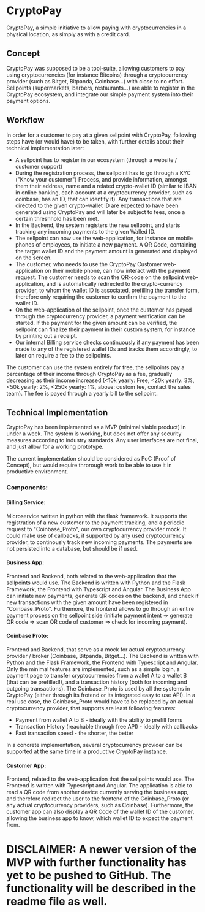 # CryptoPay

CryptoPay, a simple initiative to allow paying with cryptocurrencies in a physical location, as simply as with a credit card.

## Concept

CryptoPay was supposed to be a tool-suite, allowing customers to pay using cryptocurrencies (for instance Bitcoins) through a cryptocurrency provider (such as Bitget, Bitpanda, Coinbase...) with close to no effort. Sellpoints (supermarkets, barbers, restaurants...) are able to register in the CryptoPay ecosystem, and integrate our simple payment system into their payment options.

## Workflow

In order for a customer to pay at a given sellpoint with CryptoPay, following steps have (or would have) to be taken, with further details about their technical implementation later:

- A sellpoint has to register in our ecosystem (through a website / customer support)
- During the registration process, the sellpoint has to go through a KYC ("Know your customer") Process, and provide information, amongst them their address, name and a related crypto-wallet ID (similar to IBAN in online banking, each account at a cryptocurrency provider, such as coinbase, has an ID, that can identify it). Any transactions that are directed to the given crypto-wallet ID are expected to have been generated using CryptoPay and will later be subject to fees, once a certain threshhold has been met.
- In the Backend, the system registers the new sellpoint, and starts tracking any incoming payments to the given Walled ID.
- The sellpoint can now use the web-application, for instance on mobile phones of employees, to initiate a new payment. A QR Code, containing the target wallet ID and the payment amount is generated and displayed on the screen.
- The customer, who needs to use the CryptoPay Customer web-application on their mobile phone, can now interact with the payment request. The customer needs to scan the QR-code on the sellpoint web-application, and is automatically redirected to the crypto-currency provider, to whom the wallet ID is associated, prefilling the transfer form, therefore only requiring the customer to confirm the payment to the wallet ID.
- On the web-application of the sellpoint, once the customer has payed through the cryptocurrency provider, a payment verification can be started. If the payment for the given amount can be verified, the sellpoint can finalize their payment in their custom system, for instance by printing out a receipt.
- Our internal Billing service checks continuously if any payment has been made to any of the registered wallet IDs and tracks them accordingly, to later on require a fee to the sellpoints.

The customer can use the system entirely for free, the sellpoints pay a percentage of their income through CryptoPay as a fee, gradually decreasing as their income increased (<10k yearly: Free, <20k yearly: 3%, <50k yearly: 2%, <250k yearly: 1%, above: custom fee, contact the sales team). The fee is payed through a yearly bill to the sellpoint.

## Technical Implementation

CryptoPay has been implemented as a MVP (minimal viable product) in under a week. The system is working, but does not offer any security measures according to industry standards. Any user interfaces are not final, and just allow for a working prototype.

The current implementation should be considered as PoC (Proof of Concept), but would require throrough work to be able to use it in productive environment.

### Components:

#### Billing Service:

Microservice written in python with the flask framework. It supports the registration of a new customer to the payment tracking, and a periodic request to "Coinbase_Proto", our own cryptocurrency provider mock. It could make use of callbacks, if supported by any used cryptocurrency provider, to continously track new incoming payments. The payments are not persisted into a database, but should be if used.

#### Business App:

Frontend and Backend, both related to the web-application that the sellpoints would use. The Backend is written with Python and the Flask Framework, the Frontend with Typescript and Angular. The Business App can initiate new payments, generate QR codes on the backend, and check if new transactions with the given amount have been registered in "Coinbase_Proto". Furthemore, the frontend allows to go through an entire payment process on the sellpoint side (initiate payment intent => generate QR code => scan QR code of customer => check for incoming payment).

#### Coinbase Proto:

Frontend and Backend, that serve as a mock for actual cryptocurrency provider / broker (Coinbase, Bitpanda, Bitget...). The Backend is written with Python and the Flask Framework, the Frontend with Typescript and Angular. Only the minimal features are implemented, such as a simple login, a payment page to transfer cryptocurrencies from a wallet A to a wallet B (that can be prefilled!), and a transaction history (both for incoming and outgoing transactions). The Coinbase_Proto is used by all the systems in CryptoPay (either through its frotend or its integrated easy to use API). In a real use case, the Coinbase_Proto would have to be replaced by an actual cryptocurrency provider, that supports are least following features:

- Payment from wallet A to B - ideally with the ability to prefill forms
- Transaction History (reachable through free API) - ideally with callbacks
- Fast transaction speed - the shorter, the better

In a concrete implementation, several cryptocurrency provider can be supported at the same time in a productive CryptoPay instance.

#### Customer App:

Frontend, related to the web-application that the sellpoints would use. The Frontend is written with Typescript and Angular. The application is able to read a QR code from another device currently serving the business app, and therefore redirect the user to the frontend of the Coinbase_Proto (or any actual cryptocurrency providers, such as Coinbase). Furthermore, the customer app can also display a QR Code of the wallet ID of the customer, allowing the business app to know, which wallet ID to expect the payment from.

# DISCLAIMER: A newer version of the MVP with further functionality has yet to be pushed to GitHub. The functionality will be described in the readme file as well.